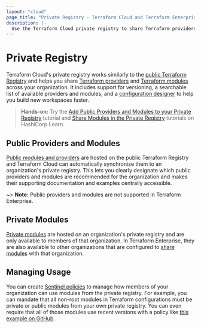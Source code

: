 ```yaml
---
layout: "cloud"
page_title: "Private Registry - Terraform Cloud and Terraform Enterprise"
description: |-
  Use the Terraform Cloud private registry to share Terraform providers and modules across your organization.
---
```


# Private Registry


Terraform Cloud's private registry works similarly to the [public Terraform Registry](/docs/registry/index.html) and helps you share [Terraform providers](/docs/language/providers/index.html) and [Terraform modules](/docs/language/modules/index.html) across your organization. It includes support for versioning, a searchable list of available providers and modules, and a [configuration designer](/docs/cloud/registry/design.html) to help you build new workspaces faster.

> **Hands-on:** Try the [Add Public Providers and Modules to your Private Registry](https://learn.hashicorp.com/tutorials/terraform/private-registry-add) tutorial and [Share Modules in the Private Registry](https://learn.hashicorp.com/tutorials/terraform/module-private-registry?in=terraform/modules) tutorials on HashiCorp Learn.

## Public Providers and Modules

[Public modules and providers](/docs/cloud/registry/add.html) are hosted on the public Terraform Registry and Terraform Cloud can automatically synchronize them to an organization's private registry. This lets you clearly designate which public providers and modules are recommended for the organization and makes their supporting documentation and examples centrally accessible.

~> **Note:** Public providers and modules are not supported in Terraform Enterprise.

## Private Modules

[Private modules](/docs/cloud/registry/publish.html) are hosted on an organization's private registry and are only available to members of that organization. In Terraform Enterprise, they are also available to other organizations that are configured to [share modules](/docs/enterprise/admin/module-sharing.html) with that organization.

## Managing Usage

You can create [Sentinel policies](/docs/cloud/sentinel/index.html) to manage how members of your organization can use modules from the private registry. For example, you can mandate that all non-root modules in Terraform configurations must be private or public modules from your own private registry. You can even require that all of those modules use recent versions with a policy like [this example on GitHub](https://github.com/hashicorp/terraform-guides/blob/master/governance/third-generation/cloud-agnostic/http-examples/use-recent-versions-from-pmr.sentinel).
